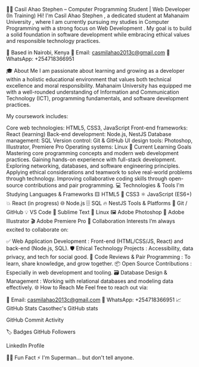 👨‍💻 Casil Ahao Stephen – Computer Programming Student | Web Developer (In Training)
Hi! I'm Casil Ahao Stephen , a dedicated student at Mahanaim University , where I am currently pursuing my studies in Computer Programming with a strong focus on Web Development . My goal is to build a solid foundation in software development while embracing ethical values and responsible technology practices.

📍 Based in Nairobi, Kenya
📧 Email: casmilahao2013c@gmail.com
📲 WhatsApp: +254718366951

🎓 About Me
I am passionate about learning and growing as a developer within a holistic educational environment that values both technical excellence and moral responsibility. Mahanaim University has equipped me with a well-rounded understanding of Information and Communication Technology (ICT), programming fundamentals, and software development practices.

My coursework includes:

Core web technologies: HTML5, CSS3, JavaScript
Front-end frameworks: React (learning)
Back-end development: Node.js, NestJS
Database management: SQL
Version control: Git & GitHub
UI design tools: Photoshop, Illustrator, Premiere Pro
Operating systems: Linux
🧠 Current Learning Goals
Mastering core programming concepts and modern web development practices.
Gaining hands-on experience with full-stack development.
Exploring networking, databases, and software engineering principles.
Applying ethical considerations and teamwork to solve real-world problems through technology.
Improving collaborative coding skills through open-source contributions and pair programming.
💻 Technologies & Tools I'm Studying
Languages & Frameworks
🟨 HTML5
🎨 CSS3
⚛️ JavaScript (ES6+)
💥 React (in progress)
🌐 Node.js
🗄️ SQL
🔥 NestJS
Tools & Platforms
💼 Git / GitHub
💡 VS Code
📝 Sublime Text
🐧 Linux
🖼️ Adobe Photoshop
🎨 Adobe Illustrator
🎬 Adobe Premiere Pro
🤝 Collaboration Interests
I’m always excited to collaborate on:

✅ Web Application Development : Front-end (HTML/CSS/JS, React) and back-end (Node.js, SQL).
🛡️ Ethical Technology Projects : Accessibility, data privacy, and tech for social good.
🧪 Code Reviews & Pair Programming : To learn, share knowledge, and grow together.
📦 Open Source Contributions : Especially in web development and tooling.
🗃️ Database Design & Management : Working with relational databases and modeling data effectively.
🌐 How to Reach Me
Feel free to reach out via:

📩 Email: casmilahao2013c@gmail.com
📱 WhatsApp: +254718366951
📈 GitHub Stats
Casothec&#39;s GitHub stats

GitHub Commit Activity

🏷️ Badges
GitHub Followers

LinkedIn Profile

🦸‍♂️ Fun Fact
⚡ I'm Superman... but don't tell anyone.

